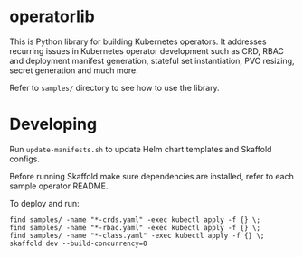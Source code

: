 # operatorlib

This is Python library for building Kubernetes operators.
It addresses recurring issues in Kubernetes operator development such as
CRD, RBAC and deployment manifest generation,
stateful set instantiation,
PVC resizing,
secret generation and much more.

Refer to `samples/` directory to see how to use the library.

# Developing

Run `update-manifests.sh` to update Helm chart templates and Skaffold configs.

Before running Skaffold make sure dependencies are installed,
refer to each sample operator README.

To deploy and run:

```
find samples/ -name "*-crds.yaml" -exec kubectl apply -f {} \;
find samples/ -name "*-rbac.yaml" -exec kubectl apply -f {} \;
find samples/ -name "*-class.yaml" -exec kubectl apply -f {} \;
skaffold dev --build-concurrency=0
```

